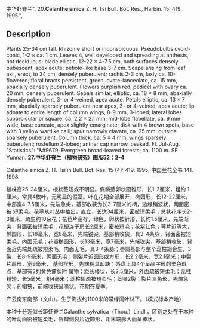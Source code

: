 中华虾脊兰",
20.**Calanthe sinica** Z. H. Tsi Bull. Bot. Res., Harbin. 15: 419. 1995.",

## Description
Plants 25-34 cm tall. Rhizome short or inconspicuous. Pseudobulbs ovoid-conic, 1-2 × ca. 1 cm. Leaves 4, well developed and spreading at anthesis, not deciduous; blade elliptic, 12-22 × 4-7.5 cm, both surfaces densely pubescent, apex acute; petiole-like base 3-7 cm. Scape arising from leaf axil, erect, to 34 cm, densely puberulent; rachis 2-3 cm, laxly ca. 10-flowered; floral bracts persistent, green, ovate-lanceolate, ca. 15 mm, abaxially densely puberulent. Flowers purplish red; pedicel with ovary ca. 20 mm, densely puberulent. Sepals similar, elliptic, ca. 18 × 8 mm, abaxially densely puberulent, 3- or 4-veined, apex acute. Petals elliptic, ca. 13 × 7 mm, abaxially sparsely puberulent near apex, 3- or 4-veined, apex acute; lip adnate to entire length of column wings, 8-9 mm, 3-lobed; lateral lobes suborbicular or square, ca. 2.2 × 2.1 mm; mid-lobe flabellate, ca. 9 mm wide, base cuneate, apex slightly emarginate; disk with 4 brown spots, base with 3 yellow wartlike calli; spur narrowly clavate, ca. 25 mm, outside sparsely puberulent. Column thick, ca. 5 × 4 mm, wings sparsely puberulent; rostellum 2-lobed; anther cap narrow, beaked. Fl. Jul-Aug.
  "Statistics": "&amp;#9679; Evergreen broad-leaved forests; ca. 1100 m. SE Yunnan.
**27.中华虾脊兰（植物研究）图版52：2-4**

Calanthe sinica Z. H. Tsi in Bull. Bot. Res. 15 (4): 419. 1995; 中国兰花全书 141. 1998.

植株高25-34厘米。根状茎短或不明显。假鳞茎卵状圆锥形，长1-2厘米，粗约 1厘米，常具4枚叶，无明显的假茎。叶在花期全部展开，椭圆形，长12-22厘米，中部宽4-7.5厘米，先端急尖，基部收狭为长3-7厘米的柄，边缘稍波状，两面密被 短柔毛。花葶从叶丛中抽出，直立，长达34厘米，密被短柔毛；总状花序长2-3厘米，疏生约10朵花；花苞片宿存，绿色，卵状披针形，长约1.5厘米，先端渐尖，背面密被短柔毛；花梗连子房长2厘米，密被短毛；花紫红色；萼片近等大，椭圆形，长18毫米，宽8毫米，先端锐尖，基部稍收狭，具3-4条脉，背面密被短柔毛，内面无毛；花瓣椭圆形，长13毫米，宽7毫米，先端锐尖，基部稍收狭，背面近先端处疏被短柔毛，内面无毛，具3-4条脉；唇瓣基部与整个蕊柱翅合生，3裂，长8-9毫米，两面无毛；侧裂片近圆形或方形，长2.2毫米，宽2.1毫米；中裂片扇形，宽9毫米， 基部楔形，先端稍具凹缺；唇盘上具4个呈品字形的栗色斑点，基部有3列黄色瘤状附 属物；距长棒状，长2.5厘米，外面疏被短柔毛；蕊柱粗短，长5毫米，粗4毫米；蕊柱翅疏被短柔毛；蕊喙2裂；裂片三角形，先端急尖；药帽狭，前端收狭呈喙状。花期在夏季。

产云南东南部（文山）。生于海拔约1100米的常绿阔叶林下。（模式标本产地）

本种十分近似长距虾脊兰Calanthe sylvatica（Thou.）Lindl.，区别之处在于本种的叶两面密被短柔毛，唇瓣侧裂片近圆形，距末端膨大而呈棒状。
